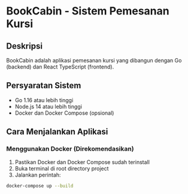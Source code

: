 # BookCabin - Sistem Pemesanan Kursi

## Deskripsi
BookCabin adalah aplikasi pemesanan kursi yang dibangun dengan Go (backend) dan React TypeScript (frontend).

## Persyaratan Sistem
- Go 1.16 atau lebih tinggi
- Node.js 14 atau lebih tinggi
- Docker dan Docker Compose (opsional)

## Cara Menjalankan Aplikasi

### Menggunakan Docker (Direkomendasikan)
1. Pastikan Docker dan Docker Compose sudah terinstall
2. Buka terminal di root directory project
3. Jalankan perintah:
```bash
docker-compose up --build